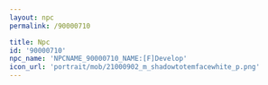 ```yaml
---
layout: npc
permalink: /90000710

title: Npc
id: '90000710'
npc_name: 'NPCNAME_90000710_NAME:[F]Develop'
icon_url: 'portrait/mob/21000902_m_shadowtotemfacewhite_p.png'
---
```

